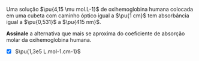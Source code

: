 Uma solução $\pu{4,15 \mu mol.L-1}$ de oxihemoglobina humana colocada em uma cubeta com caminho óptico igual a $\pu{1 cm}$ tem absorbância igual a $\pu{0,531}$ a $\pu{415 nm}$.

**Assinale** a alternativa que mais se aproxima do coeficiente de absorção molar da oxihemoglobina humana.

- [x] $\pu{1,3e5 L.mol-1.cm-1}$

